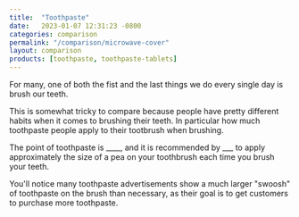 ```yaml
---
title:  "Toothpaste"
date:   2023-01-07 12:31:23 -0800
categories: comparison
permalink: "/comparison/microwave-cover"
layout: comparison
products: [toothpaste, toothpaste-tablets]
---
```

For many, one of both the fist and the last things we do every single day is brush our teeth. 

This is somewhat tricky to compare because people have pretty different habits when it comes to brushing their teeth. In particular how much toothpaste people apply to their tootbrush when brushing.

The point of toothpaste is ____, and it is recommended by ___ to apply approximately the size of a pea on your toothbrush each time you brush your teeth.

You'll notice many toothpaste advertisements show a much larger "swoosh" of toothpaste on the brush than necessary, as their goal is to get customers to purchase more toothpaste. 